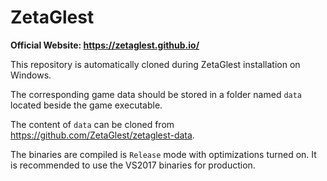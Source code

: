 # ZetaGlest

**Official Website: https://zetaglest.github.io/**

This repository is automatically cloned during ZetaGlest installation on Windows.

The corresponding game data should be stored in a folder named `data` located beside the game executable.

The content of `data` can be cloned from https://github.com/ZetaGlest/zetaglest-data.

The binaries are compiled is `Release` mode with optimizations turned on. It is recommended to use the VS2017 binaries for production.
